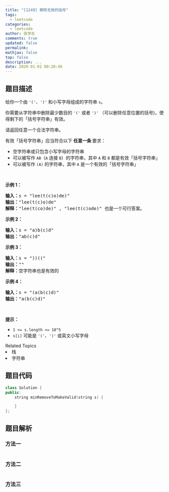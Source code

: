 ```yaml
---
title: "[1249] 移除无效的括号"
tags:
  - leetcode
categories:
  - leetcode
author: 张学志
comments: true
updated: false
permalink:
mathjax: false
top: false
description: ...
date: 2020-01-01 00:20:49
---
```


## 题目描述

<p>给你一个由 <code>&#39;(&#39;</code>、<code>&#39;)&#39;</code> 和小写字母组成的字符串 <code>s</code>。</p>

<p>你需要从字符串中删除最少数目的 <code>&#39;(&#39;</code> 或者 <code>&#39;)&#39;</code>&nbsp;（可以删除任意位置的括号)，使得剩下的「括号字符串」有效。</p>

<p>请返回任意一个合法字符串。</p>

<p>有效「括号字符串」应当符合以下&nbsp;<strong>任意一条&nbsp;</strong>要求：</p>

<ul>
	<li>空字符串或只包含小写字母的字符串</li>
	<li>可以被写作&nbsp;<code>AB</code>（<code>A</code>&nbsp;连接&nbsp;<code>B</code>）的字符串，其中&nbsp;<code>A</code>&nbsp;和&nbsp;<code>B</code>&nbsp;都是有效「括号字符串」</li>
	<li>可以被写作&nbsp;<code>(A)</code>&nbsp;的字符串，其中&nbsp;<code>A</code>&nbsp;是一个有效的「括号字符串」</li>
</ul>

<p>&nbsp;</p>

<p><strong>示例 1：</strong></p>

<pre><strong>输入：</strong>s = &quot;lee(t(c)o)de)&quot;
<strong>输出：</strong>&quot;lee(t(c)o)de&quot;
<strong>解释：</strong>&quot;lee(t(co)de)&quot; , &quot;lee(t(c)ode)&quot; 也是一个可行答案。
</pre>

<p><strong>示例 2：</strong></p>

<pre><strong>输入：</strong>s = &quot;a)b(c)d&quot;
<strong>输出：</strong>&quot;ab(c)d&quot;
</pre>

<p><strong>示例 3：</strong></p>

<pre><strong>输入：</strong>s = &quot;))((&quot;
<strong>输出：</strong>&quot;&quot;
<strong>解释：</strong>空字符串也是有效的
</pre>

<p><strong>示例 4：</strong></p>

<pre><strong>输入：</strong>s = &quot;(a(b(c)d)&quot;
<strong>输出：</strong>&quot;a(b(c)d)&quot;
</pre>

<p>&nbsp;</p>

<p><strong>提示：</strong></p>

<ul>
	<li><code>1 &lt;= s.length &lt;= 10^5</code></li>
	<li><code>s[i]</code>&nbsp;可能是&nbsp;<code>&#39;(&#39;</code>、<code>&#39;)&#39;</code>&nbsp;或英文小写字母</li>
</ul>
<div><div>Related Topics</div><div><li>栈</li><li>字符串</li></div></div>

## 题目代码

```cpp
class Solution {
public:
    string minRemoveToMakeValid(string s) {

    }
};
```

## 题目解析

### 方法一

```cpp

```

### 方法二

```cpp

```

### 方法三

```cpp

```

